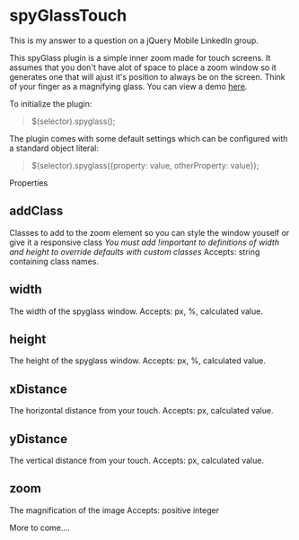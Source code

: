 spyGlassTouch
=============

This is my answer to a question on a jQuery Mobile LinkedIn group.

This spyGlass plugin is a simple inner zoom made for touch screens.  It assumes that you don't have alot of space to place a zoom window so it generates one that will ajust it's position to always be on the screen.  Think of your finger as a magnifying glass.  You can view a demo [here](http://www.thierryblais.com/spyGlass/index.html).

To initialize the plugin:

>$(selector).spyglass();

The plugin comes with some default settings which can be configured with a standard object literal:

>$(selector).spyglass({property: value, otherProperty: value});

Properties

addClass
--------
Classes to add to the zoom element so you can style the window youself or give it a responsive class 
*You must add !important to definitions of width and height to override defaults with custom classes*
Accepts: string containing class names.

width
-----
The width of the spyglass window.
Accepts: px, %, calculated value.

height
------
The height of the spyglass window.
Accepts: px, %, calculated value.

xDistance
---------
The horizontal distance from your touch.
Accepts: px, calculated value.

yDistance
---------
The vertical distance from your touch.
Accepts: px, calculated value.

zoom
----
The magnification of the image
Accepts: positive integer

More to come....